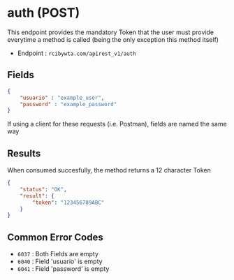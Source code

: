 # auth (POST)

This endpoint provides the mandatory Token that the user must provide everytime a method is called
(being the only exception this method itself)

* Endpoint : ```rcibywta.com/apirest_v1/auth```

## Fields

```JSON
{
    "usuario" : "example_user",
    "password" : "example_password"
}
```

If using a client for these requests (i.e. Postman), fields are named the same way

## Results

When consumed succesfully, the method returns a 12 character Token
```JSON
{
    "status": "OK",
    "result": {
        "token": "123456789ABC"
    }
}
```

## Common Error Codes

* ```6037``` : Both Fields are empty 
* ```6040``` : Field 'usuario' is empty
* ```6041``` : Field 'password' is empty